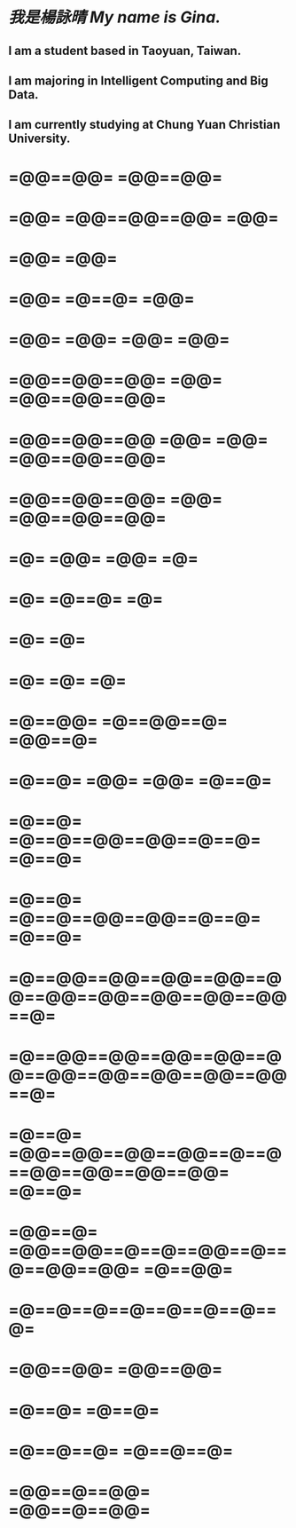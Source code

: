 # ***我是楊詠晴 My name is Gina.***
## I am a student based in Taoyuan, Taiwan.
## I am majoring in Intelligent Computing and Big Data.
## I am currently studying at Chung Yuan Christian University.

#                   =@@==@@=    =@@==@@=     
#               =@@=    =@@==@@==@@=    =@@=
#                 =@@=                =@@=
#             =@@=         =@==@=         =@@=
#          =@@=        =@@=      =@@=        =@@=
#         =@@==@@==@@=    **=@@=**    =@@==@@==@@=
#         =@@==@@==@@  **=@@=  =@@=** =@@==@@==@@=
#         =@@==@@==@@=    **=@@=**    =@@==@@==@@=
#         =@=          =@@=      =@@=          =@=
#         =@=              =@==@=              =@=
#         =@=                                  =@=
#         =@=                      =@=         =@=
#         =@==@@=         =@==@@==@=       =@@==@=
#      =@==@=     =@@=                =@@=     =@==@=
#     =@==@=       =@==@==@@==@@==@==@=       =@==@=   
#      =@==@=       =@==@==@@==@@==@==@=       =@==@=
#      =@==@@==@@==@@==@@==@@==@@==@@==@@==@@==@@==@=
#      =@==@@==@@==@@==@@==@@==@@==@@==@@==@@==@@==@=
#   =@==@= =@@==@@==@@==@@==@==@==@@==@@==@@==@@= =@==@=
#    =@@==@=  =@@==@@==@==@==@@==@==@==@@==@@=  =@==@@=
#                 =@==@==@==@==@==@==@==@=
#                  =@@==@@=      =@@==@@=
#                   =@==@=        =@==@=
#                =@==@==@=        =@==@==@=
#              =@@==@==@@=        =@@==@==@@=             



